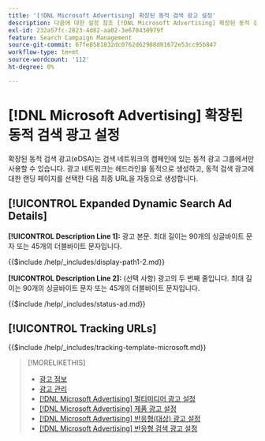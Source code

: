```yaml
---
title: '[!DNL Microsoft Advertising] 확장된 동적 검색 광고 설정'
description: 다음에 대한 설정 참조 [!DNL Microsoft Advertising] 확장된 동적 검색 광고.
exl-id: 232a57fc-2823-4d82-aa02-3e670430979f
feature: Search Campaign Management
source-git-commit: 67fe8581832dc0762d62908d01672e53cc95b847
workflow-type: tm+mt
source-wordcount: '112'
ht-degree: 0%

---
```


# [!DNL Microsoft Advertising] 확장된 동적 검색 광고 설정

확장된 동적 검색 광고(eDSA)는 검색 네트워크의 캠페인에 있는 동적 광고 그룹에서만 사용할 수 있습니다. 광고 네트워크는 헤드라인을 동적으로 생성하고, 동적 검색 광고에 대한 랜딩 페이지를 선택한 다음 최종 URL을 자동으로 생성합니다.

## [!UICONTROL Expanded Dynamic Search Ad Details]

**[!UICONTROL Description Line 1]:** 광고 본문. 최대 길이는 90개의 싱글바이트 문자 또는 45개의 더블바이트 문자입니다.

<!-- **[!UICONTROL Display Path 1]**, **[!UICONTROL Display Path 2]:** -->

{{$include /help/_includes/display-path1-2.md}}

**[!UICONTROL Description Line 2]:** (선택 사항) 광고의 두 번째 줄입니다. 최대 길이는 90개의 싱글바이트 문자 또는 45개의 더블바이트 문자입니다.

<!-- **[!UICONTROL Status]:** -->

{{$include /help/_includes/status-ad.md}}

## [!UICONTROL Tracking URLs]

<!-- **[!UICONTROL Tracking Template URl]:** -->

{{$include /help/_includes/tracking-template-microsoft.md}}

>[!MORELIKETHIS]
>
>* [광고 정보](ad-about.md)
>* [광고 관리](ad-manage.md)
>* [[!DNL Microsoft Advertising] 멀티미디어 광고 설정](ad-settings-microsoft-multimedia.md)
>* [[!DNL Microsoft Advertising] 제품 광고 설정](ad-settings-microsoft-product.md)
>* [[!DNL Microsoft Advertising] 반응형(대상) 광고 설정](ad-settings-microsoft-responsive.md)
>* [[!DNL Microsoft Advertising] 반응형 검색 광고 설정](ad-settings-microsoft-rsa.md)
